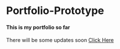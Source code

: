 <h1>Portfolio-Prototype</h1>
<h4>This is my portfolio so far</h4>

There will be some updates soon
<a href="prehmieren.github.io">Click Here</a>
